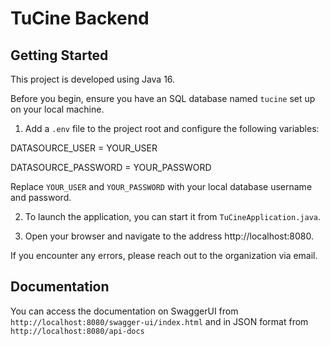 # TuCine Backend

## Getting Started

This project is developed using Java 16.

Before you begin, ensure you have an SQL database named `tucine` set up on your local machine.

1. Add a `.env` file to the project root and configure the following variables:

DATASOURCE_USER = YOUR_USER

DATASOURCE_PASSWORD = YOUR_PASSWORD

Replace `YOUR_USER` and `YOUR_PASSWORD` with your local database username and password.

2. To launch the application, you can start it from `TuCineApplication.java`.

3. Open your browser and navigate to the address http://localhost:8080.

If you encounter any errors, please reach out to the organization via email.

## Documentation

You can access the documentation on SwaggerUI from `http://localhost:8080/swagger-ui/index.html` and in JSON format from `http://localhost:8080/api-docs`
